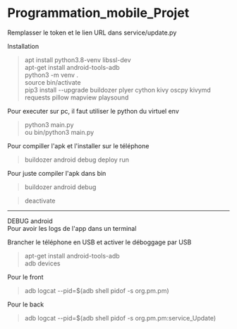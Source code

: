 # Programmation_mobile_Projet

Remplasser le token et le lien URL dans service/update.py  



Installation

>apt install python3.8-venv libssl-dev  
>apt-get install android-tools-adb  
>python3 -m venv .  
>source bin/activate  
>pip3 install --upgrade buildozer plyer cython kivy oscpy kivymd requests pillow mapview playsound

Pour executer sur pc, il faut utiliser le python du virtuel env  
> python3 main.py  
> ou bin/python3 main.py

Pour compiller l'apk et l'installer sur le téléphone  
>buildozer android debug deploy run  

Pour juste compiler l'apk dans bin  
>buildozer android debug


>deactivate



------------------------------------

DEBUG android  
Pour avoir les logs de l'app dans un terminal  

Brancher le téléphone en USB et activer le déboggage par USB  
>apt-get install android-tools-adb  
>adb devices  

Pour le front  
>adb logcat --pid=$(adb shell pidof -s org.pm.pm)

Pour le back  
>adb logcat --pid=$(adb shell pidof -s org.pm.pm:service_Update)

